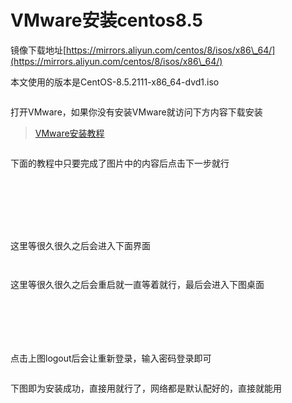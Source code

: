 # VMware安装centos8.5

镜像下载地址[https://mirrors.aliyun.com/centos/8/isos/x86\_64/](https://mirrors.aliyun.com/centos/8/isos/x86\_64/)

本文使用的版本是CentOS-8.5.2111-x86\_64-dvd1.iso

<figure><img src="../.gitbook/assets/I)T7]9UQF&#x60;3J2K$5_49[IQG.png" alt=""><figcaption></figcaption></figure>

打开VMware，如果你没有安装VMware就访问下方内容下载安装

> [VMware安装教程](/qita/VMware.md)

<figure><img src="../.gitbook/assets/[}3CU$&#x60;4~CC&#x60;RTD{XSM9Y)H.png" alt=""><figcaption></figcaption></figure>

下面的教程中只要完成了图片中的内容后点击下一步就行

<figure><img src="../.gitbook/assets/&#x60;&#x60;WK}H0LQR%]VS{B3)$9CGM.png" alt=""><figcaption></figcaption></figure>

<figure><img src="../.gitbook/assets/_@RG&#x60;RY2_X@M_WQWK6KDCWR.png" alt=""><figcaption></figcaption></figure>

<figure><img src="../.gitbook/assets/I~LAGWXPNBQG9UGE~CFI_YX.png" alt=""><figcaption></figcaption></figure>

<figure><img src="../.gitbook/assets/80[B_JZ~[N%7ZGIO5LPC336.png" alt=""><figcaption></figcaption></figure>

<figure><img src="../.gitbook/assets/2GR~2JTLEEK1JL&#x60;5)A8QA65.png" alt=""><figcaption></figcaption></figure>

<figure><img src="../.gitbook/assets/D55HZERW6F{E)X@1ELJ]$3Q.png" alt=""><figcaption></figcaption></figure>

<figure><img src="../.gitbook/assets/1Q)2_O$2T5@YX{WP0K%X(9R.png" alt=""><figcaption></figcaption></figure>

这里等很久很久之后会进入下面界面

<figure><img src="../.gitbook/assets/[3J{YSOS_BF%3U]0B{{(52L.png" alt=""><figcaption></figcaption></figure>

<figure><img src="../.gitbook/assets/Q1PG7EN~@UTUU~ZE2RBQPHF.png" alt=""><figcaption></figcaption></figure>

这里等很久很久之后会重启就一直等着就行，最后会进入下图桌面

<figure><img src="../.gitbook/assets/42Q)ZA4{&#x60;U]CFT8K77~OTPY.png" alt=""><figcaption></figcaption></figure>

<figure><img src="../.gitbook/assets/[4F]UC)WQM3U7JSAIOO)M)Q.png" alt=""><figcaption></figcaption></figure>

<figure><img src="../.gitbook/assets/5_X7E@6IZ8M~LE53XENZSIQ.png" alt=""><figcaption></figcaption></figure>

<figure><img src="../.gitbook/assets/%C5H9RE$P)8K_ZLV(N8A3YS.png" alt=""><figcaption></figcaption></figure>

<figure><img src="../.gitbook/assets/IQU&#x60;L&#x60;1O[D&#x60;3)5J@3)3M(40.png" alt=""><figcaption></figcaption></figure>

<figure><img src="../.gitbook/assets/1GXB09OD$HML&#x60;J9RF)U1]2B.png" alt=""><figcaption></figcaption></figure>

点击上图logout后会让重新登录，输入密码登录即可

<figure><img src="../.gitbook/assets/38)$@%3GN&#x60;FK$710A(G__N2.png" alt=""><figcaption></figcaption></figure>

下图即为安装成功，直接用就行了，网络都是默认配好的，直接就能用

<figure><img src="../.gitbook/assets/D@B[NHNT@D@T3FJW}_H1EXI (1).png" alt=""><figcaption></figcaption></figure>
